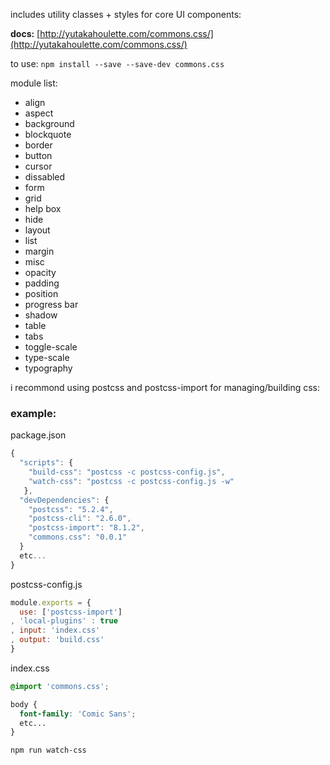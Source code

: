 includes utility classes + styles for core UI components:

**docs:** [http://yutakahoulette.com/commons.css/](http://yutakahoulette.com/commons.css/)

to use: `npm install --save --save-dev commons.css`

module list:

- align
- aspect
- background
- blockquote
- border
- button
- cursor
- dissabled
- form
- grid
- help box
- hide
- layout
- list
- margin
- misc
- opacity
- padding
- position
- progress bar
- shadow
- table
- tabs
- toggle-scale
- type-scale
- typography

i recommond using postcss and postcss-import for managing/building css:

### example:

package.json
```javascript
{
  "scripts": {
    "build-css": "postcss -c postcss-config.js",
    "watch-css": "postcss -c postcss-config.js -w"
   },
  "devDependencies": {
    "postcss": "5.2.4",
    "postcss-cli": "2.6.0",
    "postcss-import": "8.1.2",
    "commons.css": "0.0.1"
  }
  etc...
}
```

postcss-config.js
```javascript
module.exports = {
  use: ['postcss-import']
, 'local-plugins' : true
, input: 'index.css'
, output: 'build.css'
}
```

index.css
```css
@import 'commons.css';

body {
  font-family: 'Comic Sans';
  etc...
}

```

```
npm run watch-css
```

